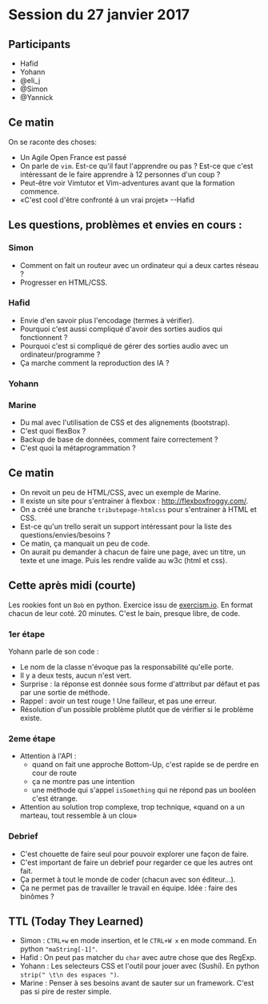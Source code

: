# Session du 27 janvier 2017

## Participants

- Hafid
- Yohann
- @eli_j 
- @Simon
- @Yannick

## Ce matin

On se raconte des choses:

- Un Agile Open France est passé
- On parle de `vim`. Est-ce qu'il faut l'apprendre ou pas ? Est-ce que c'est
  intéressant de le faire apprendre à 12 personnes d'un coup ?
- Peut-être voir Vimtutor et Vim-adventures avant que la formation commence.
- «C'est cool d'être confronté à un vrai projet» --Hafid

## Les questions, problèmes et envies en cours :

### Simon

- Comment on fait un routeur avec un ordinateur qui a deux cartes réseau ?
- Progresser en HTML/CSS.

### Hafid

- Envie d'en savoir plus l'encodage (termes à vérifier).
- Pourquoi c'est aussi compliqué d'avoir des sorties audios qui fonctionnent ?
- Pourquoi c'est si compliqué de gérer des sorties audio avec un
  ordinateur/programme ?
- Ça marche comment la reproduction des IA ?

### Yohann

### Marine

- Du mal avec l'utilisation de CSS et des alignements (bootstrap).
- C'est quoi flexBox ?
- Backup de base de données, comment faire correctement ?
- C'est quoi la métaprogrammation ?


## Ce matin

- On revoit un peu de HTML/CSS, avec un exemple de Marine.
- Il existe un site pour s'entrainer à flexbox : http://flexboxfroggy.com/.
- On a créé une branche `tributepage-htmlcss` pour s'entrainer à HTML et CSS.
- Est-ce qu'un trello serait un support intéressant pour la liste des
  questions/envies/besoins ?
- Ce matin, ça manquait un peu de code.
- On aurait pu demander à chacun de faire une page, avec un titre, un texte et
  une image. Puis les rendre valide au w3c (html et css).

## Cette après midi (courte)

Les rookies font un `Bob` en python. Exercice issu de
[exercism.io](http://exercism.io/exercises/python/bob/readme).  En format
chacun de leur coté. 20 minutes. C'est le bain, presque libre, de code.

### 1er étape

Yohann parle de son code :
- Le nom de la classe n'évoque pas la responsabilité qu'elle porte.
- Il y a deux tests, aucun n'est vert.
- Surprise : la réponse est donnée sous forme d'attrribut par défaut et pas par une sortie de méthode.
- Rappel : avoir un test rouge ! Une failleur, et pas une erreur.
- Résolution d'un possible problème plutôt que de vérifier si le problème existe.

### 2eme étape

- Attention à l'API :
  - quand on fait une approche Bottom-Up, c'est rapide se de perdre en cour de route
  - ça ne montre pas une intention
  - une méthode qui s'appel `isSomething` qui ne répond pas un booléen c'est étrange.
- Attention au solution trop complexe, trop technique, «quand on a un marteau, tout ressemble à un clou»


### Debrief

- C'est chouette de faire seul pour pouvoir explorer une façon de faire.
- C'est important de faire un debrief pour regarder ce que les autres ont fait.
- Ça permet à tout le monde de coder (chacun avec son éditeur...).
- Ça ne permet pas de travailler le travail en équipe. Idée : faire des binômes ?


## TTL (Today They Learned)

- Simon : `CTRL+w` en mode insertion, et le `CTRL+W x` en mode command. En python `"maString[-1]"`.
- Hafid : On peut pas matcher du `char` avec autre chose que des RegExp.
- Yohann : Les selecteurs CSS et l'outil pour jouer avec (Sushi). En python `strip(" \t\n des espaces ")`.
- Marine : Penser à ses besoins avant de sauter sur un framework. C'est pas si pire de rester simple.
